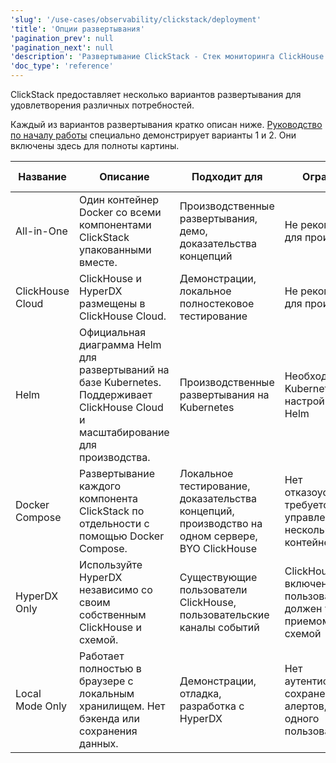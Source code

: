 ```yaml
---
'slug': '/use-cases/observability/clickstack/deployment'
'title': 'Опции развертывания'
'pagination_prev': null
'pagination_next': null
'description': 'Развертывание ClickStack - Стек мониторинга ClickHouse'
'doc_type': 'reference'
---
```


ClickStack предоставляет несколько вариантов развертывания для удовлетворения различных потребностей.

Каждый из вариантов развертывания кратко описан ниже. [Руководство по началу работы](/use-cases/observability/clickstack/getting-started) специально демонстрирует варианты 1 и 2. Они включены здесь для полноты картины.

| Название         | Описание                                                                                                            | Подходит для                                                                                         | Ограничения                                                                                                 | Пример ссылки                                                                                                                                      |
|------------------|----------------------------------------------------------------------------------------------------------------------|--------------------------------------------------------------------------------------------------------|-------------------------------------------------------------------------------------------------------------|---------------------------------------------------------------------------------------------------------------------------------------------------|
| All-in-One       | Один контейнер Docker со всеми компонентами ClickStack упакованными вместе.                                        | Производственные развертывания, демо, доказательства концепций                                        | Не рекомендуется для производства                                                                             | [All-in-One](/use-cases/observability/clickstack/deployment/all-in-one)                               |
| ClickHouse Cloud  | ClickHouse и HyperDX размещены в ClickHouse Cloud.                                                                | Демонстрации, локальное полностековое тестирование                                                      | Не рекомендуется для производства                                                                             | [All-in-One](/use-cases/observability/clickstack/deployment/hyperdx-clickhouse-cloud)                               |
| Helm             | Официальная диаграмма Helm для развертываний на базе Kubernetes. Поддерживает ClickHouse Cloud и масштабирование для производства. | Производственные развертывания на Kubernetes                                                           | Необходимы знания Kubernetes, настройка через Helm                                                          | [Helm](/use-cases/observability/clickstack/deployment/helm)                                          |
| Docker Compose   | Развертывание каждого компонента ClickStack по отдельности с помощью Docker Compose.                                 | Локальное тестирование, доказательства концепций, производство на одном сервере, BYO ClickHouse        | Нет отказоустойчивости, требуется управление несколькими контейнерами                                        | [Docker Compose](/use-cases/observability/clickstack/deployment/docker-compose)                       |
| HyperDX Only     | Используйте HyperDX независимо со своим собственным ClickHouse и схемой.                                           | Существующие пользователи ClickHouse, пользовательские каналы событий                                   | ClickHouse не включен, пользователь должен управлять приемом данных и схемой                                | [HyperDX Only](/use-cases/observability/clickstack/deployment/hyperdx-only)                           |
| Local Mode Only  | Работает полностью в браузере с локальным хранилищем. Нет бэкенда или сохранения данных.                             | Демонстрации, отладка, разработка с HyperDX                                                           | Нет аутентификации, нет сохранения, нет алертов, только для одного пользователя                            | [Local Mode Only](/use-cases/observability/clickstack/deployment/local-mode-only)                     |

